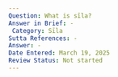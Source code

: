 ```yaml
---
Question: What is sīla?
Answer in Brief: -
 Category: Sīla
Sutta References: -
Answer: -
Date Entered: March 19, 2025
Review Status: Not started
---
```


